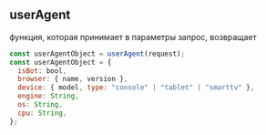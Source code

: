 ## userAgent

функция, которая принимает в параметры запрос, возвращает

```js
const userAgentObject = userAgent(request);
const userAgentObject = {
  isBot: bool,
  browser: { name, version },
  device: { model, type: "console" | "tablet" | "smarttv" },
  engine: String,
  os: String,
  cpu: String,
};
```
